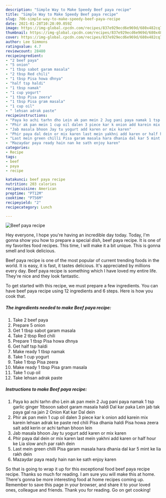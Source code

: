 ```yaml
---
description: "Simple Way to Make Speedy Beef paya recipe"
title: "Simple Way to Make Speedy Beef paya recipe"
slug: 706-simple-way-to-make-speedy-beef-paya-recipe
date: 2021-01-28T10:28:09.059Z
image: https://img-global.cpcdn.com/recipes/837e929ecd6e969d/680x482cq70/beef-paya-recipe-recipe-main-photo.jpg
thumbnail: https://img-global.cpcdn.com/recipes/837e929ecd6e969d/680x482cq70/beef-paya-recipe-recipe-main-photo.jpg
cover: https://img-global.cpcdn.com/recipes/837e929ecd6e969d/680x482cq70/beef-paya-recipe-recipe-main-photo.jpg
author: Lee Simmons
ratingvalue: 4.7
reviewcount: 28480
recipeingredient:
- "2 beef paya"
- "5 onion"
- "1 tbsp sabot garam masala"
- "2 tbsp Red chili"
- "1 tbsp Pisa howa dhnya"
- "half tsp haldi"
- "1 tbsp namak"
- "1 cup yogurt"
- "1 tbsp Pisa zeera"
- "1 tbsp Pisa gram masala"
- "1 cup oil"
- " lehsan adrak paste"
recipeinstructions:
- "Paya ko achi tarhn dho Lein ak pan mein 2 Jug pani paya namak 1 tsp garlic ginger 1tbsoon sabot garam masala haldi Dal kar paka Lein jab tak paya gal na jain 2 Onion Kat kar Dal dein"
- "Phir ak pan mein 1 cup oil dalen 3 piece kar k onion add karein mix karein lehsan adrak ke paste red chili Pisa dhania haldi Pisa howa zeera salt add kerin or achi tarhan bhoon lein"
- "Jab masala bhoon Jay tu yogurt add karen or mix karen"
- "Phir paya dal dein or mix karen last mein yakhni add karen or half hour ke Lia slow anch par rakh dein"
- "Last mein green chilli Pisa garam masala hara dhania dal kar 5 mint ke lia rakh dein"
- "Mazaydar paya ready hain nan ke sath enjoy karen"
categories:
- Recipe
tags:
- beef
- paya
- recipe

katakunci: beef paya recipe 
nutrition: 203 calories
recipecuisine: American
preptime: "PT12M"
cooktime: "PT56M"
recipeyield: "2"
recipecategory: Lunch

---
```



![Beef paya recipe](https://img-global.cpcdn.com/recipes/837e929ecd6e969d/680x482cq70/beef-paya-recipe-recipe-main-photo.jpg)

Hey everyone, I hope you're having an incredible day today. Today, I'm gonna show you how to prepare a special dish, beef paya recipe. It is one of my favorites food recipes. This time, I will make it a bit unique. This is gonna smell and look delicious.

Beef paya recipe is one of the most popular of current trending foods in the world. It is easy, it is fast, it tastes delicious. It's appreciated by millions every day. Beef paya recipe is something which I have loved my entire life. They're nice and they look fantastic.




To get started with this recipe, we must prepare a few ingredients. You can have beef paya recipe using 12 ingredients and 6 steps. Here is how you cook that.

<!--inarticleads1-->

##### The ingredients needed to make Beef paya recipe:

1. Take 2 beef paya
1. Prepare 5 onion
1. Get 1 tbsp sabot garam masala
1. Take 2 tbsp Red chili
1. Prepare 1 tbsp Pisa howa dhnya
1. Get half tsp haldi
1. Make ready 1 tbsp namak
1. Take 1 cup yogurt
1. Take 1 tbsp Pisa zeera
1. Make ready 1 tbsp Pisa gram masala
1. Take 1 cup oil
1. Take  lehsan adrak paste




<!--inarticleads2-->

##### Instructions to make Beef paya recipe:

1. Paya ko achi tarhn dho Lein ak pan mein 2 Jug pani paya namak 1 tsp garlic ginger 1tbsoon sabot garam masala haldi Dal kar paka Lein jab tak paya gal na jain 2 Onion Kat kar Dal dein
1. Phir ak pan mein 1 cup oil dalen 3 piece kar k onion add karein mix karein lehsan adrak ke paste red chili Pisa dhania haldi Pisa howa zeera salt add kerin or achi tarhan bhoon lein
1. Jab masala bhoon Jay tu yogurt add karen or mix karen
1. Phir paya dal dein or mix karen last mein yakhni add karen or half hour ke Lia slow anch par rakh dein
1. Last mein green chilli Pisa garam masala hara dhania dal kar 5 mint ke lia rakh dein
1. Mazaydar paya ready hain nan ke sath enjoy karen




So that is going to wrap it up for this exceptional food beef paya recipe recipe. Thanks so much for reading. I am sure you will make this at home. There's gonna be more interesting food at home recipes coming up. Remember to save this page in your browser, and share it to your loved ones, colleague and friends. Thank you for reading. Go on get cooking!
